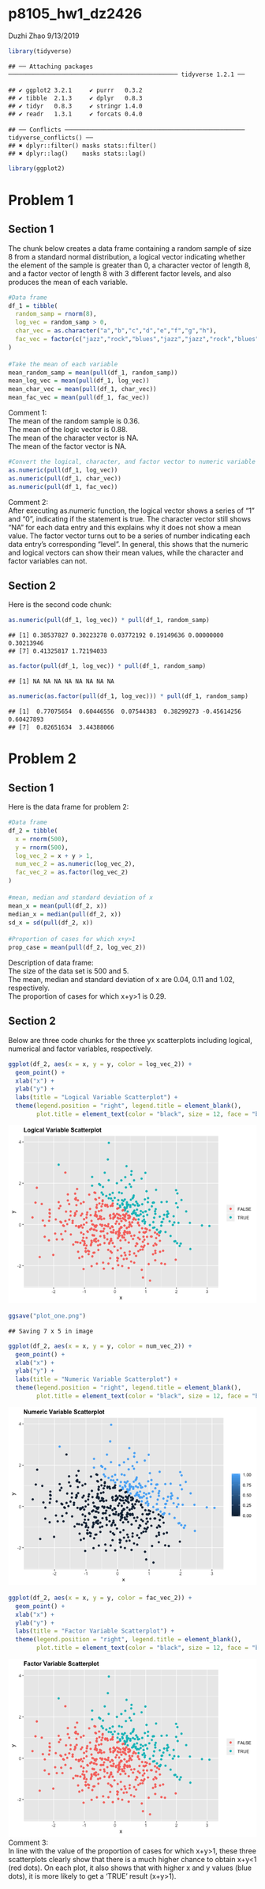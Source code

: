 p8105\_hw1\_dz2426
================
Duzhi Zhao
9/13/2019

``` r
library(tidyverse)
```

    ## ── Attaching packages ──────────────────────────────────────────────── tidyverse 1.2.1 ──

    ## ✔ ggplot2 3.2.1     ✔ purrr   0.3.2
    ## ✔ tibble  2.1.3     ✔ dplyr   0.8.3
    ## ✔ tidyr   0.8.3     ✔ stringr 1.4.0
    ## ✔ readr   1.3.1     ✔ forcats 0.4.0

    ## ── Conflicts ─────────────────────────────────────────────────── tidyverse_conflicts() ──
    ## ✖ dplyr::filter() masks stats::filter()
    ## ✖ dplyr::lag()    masks stats::lag()

``` r
library(ggplot2)
```

# Problem 1

## Section 1

The chunk below creates a data frame containing a random sample of size
8 from a standard normal distribution, a logical vector indicating
whether the element of the sample is greater than 0, a character vector
of length 8, and a factor vector of length 8 with 3 different factor
levels, and also produces the mean of each variable.

``` r
#Data frame
df_1 = tibble(
  random_samp = rnorm(8),
  log_vec = random_samp > 0,
  char_vec = as.character("a","b","c","d","e","f","g","h"),
  fac_vec = factor(c("jazz","rock","blues","jazz","jazz","rock","blues","rock"))
)

#Take the mean of each variable
mean_random_samp = mean(pull(df_1, random_samp))
mean_log_vec = mean(pull(df_1, log_vec))
mean_char_vec = mean(pull(df_1, char_vec))
mean_fac_vec = mean(pull(df_1, fac_vec))
```

Comment 1: <br /> The mean of the random sample is 0.36. <br /> The mean
of the logic vector is 0.88. <br /> The mean of the character vector is
NA. <br /> The mean of the factor vector is NA. <br />

``` r
#Convert the logical, character, and factor vector to numeric variable
as.numeric(pull(df_1, log_vec))
as.numeric(pull(df_1, char_vec))
as.numeric(pull(df_1, fac_vec))
```

Comment 2: <br /> After executing as.numeric function, the logical
vector shows a series of “1” and “0”, indicating if the statement is
true. The character vector still shows “NA” for each data entry and this
explains why it does not show a mean value. The factor vector turns out
to be a series of number indicating each data entry’s corresponding
“level”. In general, this shows that the numeric and logical vectors
can show their mean values, while the character and factor variables can
not.

## Section 2

Here is the second code
    chunk:

``` r
as.numeric(pull(df_1, log_vec)) * pull(df_1, random_samp)
```

    ## [1] 0.38537827 0.30223278 0.03772192 0.19149636 0.00000000 0.30213946
    ## [7] 0.41325817 1.72194033

``` r
as.factor(pull(df_1, log_vec)) * pull(df_1, random_samp)
```

    ## [1] NA NA NA NA NA NA NA NA

``` r
as.numeric(as.factor(pull(df_1, log_vec))) * pull(df_1, random_samp)
```

    ## [1]  0.77075654  0.60446556  0.07544383  0.38299273 -0.45614256  0.60427893
    ## [7]  0.82651634  3.44388066

# Problem 2

## Section 1

Here is the data frame for problem 2:

``` r
#Data frame
df_2 = tibble(
  x = rnorm(500),
  y = rnorm(500),
  log_vec_2 = x + y > 1,
  num_vec_2 = as.numeric(log_vec_2),
  fac_vec_2 = as.factor(log_vec_2)
)

#mean, median and standard deviation of x
mean_x = mean(pull(df_2, x))
median_x = median(pull(df_2, x))
sd_x = sd(pull(df_2, x))

#Proportion of cases for which x+y>1
prop_case = mean(pull(df_2, log_vec_2))
```

Description of data frame: <br /> The size of the data set is 500 and 5.
<br /> The mean, median and standard deviation of x are 0.04, 0.11 and
1.02, respectively. <br /> The proportion of cases for which x+y\>1 is
0.29.

## Section 2

Below are three code chunks for the three yx scatterplots including
logical, numerical and factor variables, respectively.

``` r
ggplot(df_2, aes(x = x, y = y, color = log_vec_2)) +
  geom_point() +
  xlab("x") +
  ylab("y") +
  labs(title = "Logical Variable Scatterplot") +
  theme(legend.position = "right", legend.title = element_blank(),
        plot.title = element_text(color = "black", size = 12, face = "bold"))
```

![](p8105_hw1_dz2426_files/figure-gfm/yx_Logical_scatterplot-1.png)<!-- -->

``` r
ggsave("plot_one.png")
```

    ## Saving 7 x 5 in image

``` r
ggplot(df_2, aes(x = x, y = y, color = num_vec_2)) +
  geom_point() +
  xlab("x") +
  ylab("y") +
  labs(title = "Numeric Variable Scatterplot") +
  theme(legend.position = "right", legend.title = element_blank(), 
        plot.title = element_text(color = "black", size = 12, face = "bold"))
```

![](p8105_hw1_dz2426_files/figure-gfm/yx_numeric_scatterplot-1.png)<!-- -->

``` r
ggplot(df_2, aes(x = x, y = y, color = fac_vec_2)) +
  geom_point() +
  xlab("x") +
  ylab("y") +
  labs(title = "Factor Variable Scatterplot") +
  theme(legend.position = "right", legend.title = element_blank(),
        plot.title = element_text(color = "black", size = 12, face = "bold"))
```

![](p8105_hw1_dz2426_files/figure-gfm/yx_factor_scatterplot-1.png)<!-- -->
Comment 3: <br /> In line with the value of the proportion of cases for
which x+y\>1, these three scatterplots clearly show that there is a much
higher chance to obtain x+y\<1 (red dots). On each plot, it also shows
that with higher x and y values (blue dots), it is more likely to get a
‘TRUE’ result (x+y\>1).
